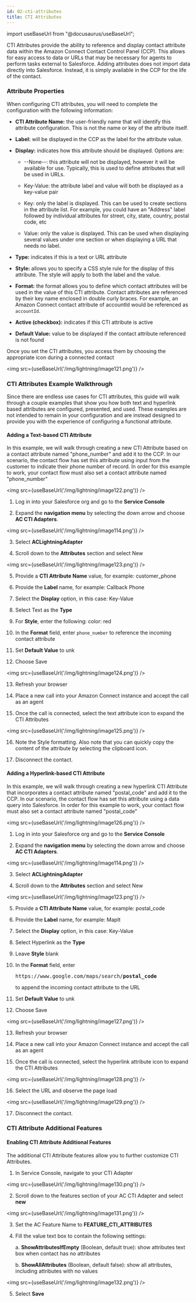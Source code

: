 ```yaml
---
id: 02-cti-attributes
title: CTI Attributes
---
```


import useBaseUrl from "@docusaurus/useBaseUrl";

CTI Attributes provide the ability to reference and display contact
attribute data within the Amazon Connect Contact Control Panel (CCP).
This allows for easy access to data or URLs that may be necessary for
agents to perform tasks external to Salesforce. Adding attributes does
not import data directly into Salesforce. Instead, it is simply
available in the CCP for the life of the contact.

### Attribute Properties

When configuring CTI attributes, you will need to complete the
configuration with the following information:

-   **CTI Attribute Name:** the user-friendly name that will identify
    this attribute configuration. This is not the name or key of the
    attribute itself.

-   **Label:** will be displayed in the CCP as the label for the
    attribute value.

-   **Display:** indicates how this attribute should be displayed.
    Options are:

    -   --None--: this attribute will not be displayed, however it will
        be available for use. Typically, this is used to define
        attributes that will be used in URLs.

    -   Key-Value: the attribute label and value will both be displayed
        as a key-value pair

    -   Key: only the label is displayed. This can be used to create
        sections in the attribute list. For example, you could have an
        "Address" label followed by individual attributes for street,
        city, state, country, postal code, etc

    -   Value: only the value is displayed. This can be used when
        displaying several values under one section or when displaying a
        URL that needs no label.

-   **Type:** indicates if this is a text or URL attribute

-   **Style:** allows you to specify a CSS style rule for the display of
    this attribute. The style will apply to both the label and the
    value.

-   **Format:** the format allows you to define which contact attributes
    will be used in the value of this CTI attribute. Contact attributes
    are referenced by their key name enclosed in double curly braces.
    For example, an Amazon Connect contact attribute of accountId would
    be referenced as `accountId`.

-   **Active (checkbox):** indicates if this CTI attribute is active

-   **Default Value:** value to be displayed if the contact attribute
    referenced is not found

Once you set the CTI attributes, you access them by choosing the
appropriate icon during a connected contact

<img src={useBaseUrl('/img/lightning/image121.png')} />

### CTI Attributes Example Walkthrough

Since there are endless use cases for CTI attributes, this guide will
walk through a couple examples that show you how both text and hyperlink
based attributes are configured, presented, and used. These examples are
not intended to remain in your configuration and are instead designed to
provide you with the experience of configuring a functional attribute.

#### Adding a Text-based CTI Attribute

In this example, we will walk through creating a new CTI Attribute based
on a contact attribute named "phone_number" and add it to the CCP. In
our scenario, the contact flow has set this attribute using input from
the customer to indicate their phone number of record. In order for this
example to work, your contact flow must also set a contact attribute
named "phone_number"

<img src={useBaseUrl('/img/lightning/image122.png')} />

1.  Log in into your Salesforce org and go to the **Service Console**

2.  Expand the **navigation menu** by selecting the down arrow and
    choose **AC CTI Adapters**.
    
<img src={useBaseUrl('/img/lightning/image114.png')} />

3.  Select **ACLightningAdapter**

4.  Scroll down to the **Attributes** section and select New

<img src={useBaseUrl('/img/lightning/image123.png')} />

5.  Provide a **CTI Attribute Name** value, for example: customer_phone

6.  Provide the **Label** name, for example: Callback Phone

7.  Select the **Display** option, in this case: Key-Value

8.  Select Text as the **Type**

9.  For **Style**, enter the following: color: red

10. In the **Format** field, enter `phone_number` to reference the
    incoming contact attribute

11. Set **Default Value** to unk

12. Choose Save

<img src={useBaseUrl('/img/lightning/image124.png')} />

13. Refresh your browser

14. Place a new call into your Amazon Connect instance and accept the
    call as an agent

15. Once the call is connected, select the text attribute icon to expand
    the CTI Attributes
    
<img src={useBaseUrl('/img/lightning/image125.png')} />

16. Note the Style formatting. Also note that you can quickly copy the
    content of the attribute by selecting the clipboard icon.

17. Disconnect the contact.

#### Adding a Hyperlink-based CTI Attribute

In this example, we will walk through creating a new hyperlink CTI
Attribute that incorporates a contact attribute named "postal_code" and
add it to the CCP. In our scenario, the contact flow has set this
attribute using a data query into Salesforce. In order for this example
to work, your contact flow must also set a contact attribute named
"postal_code"

<img src={useBaseUrl('/img/lightning/image126.png')} />

1.  Log in into your Salesforce org and go to the **Service Console**

2.  Expand the **navigation menu** by selecting the down arrow and
    choose **AC CTI Adapters**.
    
<img src={useBaseUrl('/img/lightning/image114.png')} />

3.  Select **ACLightningAdapter**

4.  Scroll down to the **Attributes** section and select New

<img src={useBaseUrl('/img/lightning/image123.png')} />

5.  Provide a **CTI Attribute Name** value, for example: postal_code

6.  Provide the **Label** name, for example: MapIt

7.  Select the **Display** option, in this case: Key-Value

8.  Select Hyperlink as the **Type**

9.  Leave **Style** blank

10. In the **Format** field, enter
    <pre>https://www.google.com/maps/search/<b>postal_code</b></pre>
    to append the incoming contact attribute to the URL

11. Set **Default Value** to unk

12. Choose Save

<img src={useBaseUrl('/img/lightning/image127.png')} />

13. Refresh your browser

14. Place a new call into your Amazon Connect instance and accept the
    call as an agent

15. Once the call is connected, select the hyperlink attribute icon to
    expand the CTI Attributes
    
<img src={useBaseUrl('/img/lightning/image128.png')} />

16. Select the URL and observe the page load

<img src={useBaseUrl('/img/lightning/image129.png')} />

17. Disconnect the contact.

### CTI Attribute Additional Features

#### Enabling CTI Attribute Additional Features

The additional CTI Attribute features allow you to further customize CTI
Attributes.

1.  In Service Console, navigate to your CTI Adapter

<img src={useBaseUrl('/img/lightning/image130.png')} />

2.  Scroll down to the features section of your AC CTI Adapter and
    select **new**

<img src={useBaseUrl('/img/lightning/image131.png')} />

3.  Set the AC Feature Name to **FEATURE_CTI_ATTRIBUTES**

4.  Fill the value text box to contain the following settings:

    a.  **ShowAttributesIfEmpty** (Boolean, default true): show
    attributes text box when contact has no attributes 
        
    b.  **ShowAllAttributes** (Boolean, default false): show all attributes, including attributes with no values

<img src={useBaseUrl('/img/lightning/image132.png')} />

5.  Select **Save**
